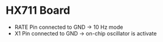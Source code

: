 # HX711 Board

* RATE Pin connected to GND -> 10 Hz mode
* X1 Pin connected to GND -> on-chip oscillator is activate